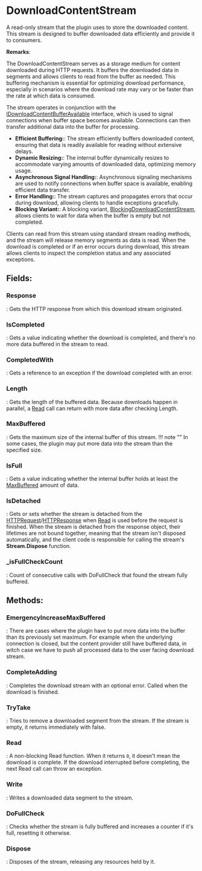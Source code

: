 # DownloadContentStream

A read-only stream that the plugin uses to store the downloaded content. This stream is designed to buffer downloaded data efficiently and provide it to consumers. 

**Remarks**:

The DownloadContentStream serves as a storage medium for content downloaded during HTTP requests. It buffers the downloaded data in segments and allows clients to read from the buffer as needed. This buffering mechanism is essential for optimizing download performance, especially in scenarios where the download rate may vary or be faster than the rate at which data is consumed. 

 The stream operates in conjunction with the [IDownloadContentBufferAvailable](../Connections/IDownloadContentBufferAvailable.md) interface, which is used to signal connections when buffer space becomes available. Connections can then transfer additional data into the buffer for processing. 



- **Efficient Buffering:**: The stream efficiently buffers downloaded content, ensuring that data is readily available for reading without extensive delays.
- **Dynamic Resizing:**: The internal buffer dynamically resizes to accommodate varying amounts of downloaded data, optimizing memory usage.
- **Asynchronous Signal Handling:**: Asynchronous signaling mechanisms are used to notify connections when buffer space is available, enabling efficient data transfer.
- **Error Handling:**: The stream captures and propagates errors that occur during download, allowing clients to handle exceptions gracefully.
- **Blocking Variant:**: A blocking variant, [BlockingDownloadContentStream](../Response/BlockingDownloadContentStream.md), allows clients to wait for data when the buffer is empty but not completed.



 Clients can read from this stream using standard stream reading methods, and the stream will release memory segments as data is read. When the download is completed or if an error occurs during download, this stream allows clients to inspect the completion status and any associated exceptions. 

## **Fields**:
### **Response**
: Gets the HTTP response from which this download stream originated. 
### **IsCompleted**
: Gets a value indicating whether the download is completed, and there's no more data buffered in the stream to read. 
### **CompletedWith**
: Gets a reference to an exception if the download completed with an error. 
### **Length**
: Gets the length of the buffered data. Because downloads happen in parallel, a [Read](../Response/DownloadContentStream.md#read) call can return with more data after checking Length. 
### **MaxBuffered**
: Gets the maximum size of the internal buffer of this stream. 
	!!! note ""
		In some cases, the plugin may put more data into the stream than the specified size.

### **IsFull**
: Gets a value indicating whether the internal buffer holds at least the [MaxBuffered](../DownloadContentStream/DownloadContentStream.md#maxbuffered) amount of data. 
### **IsDetached**
: Gets or sets whether the stream is detached from the [HTTPRequest](../HTTP/HTTPRequest.md)/[HTTPResponse](../HTTP/HTTPResponse.md) when [Read](../Response/DownloadContentStream.md#read) is used before the request is finished. When the stream is detached from the response object, their lifetimes are not bound together, meaning that the stream isn't disposed automatically, and the client code is responsible for calling the stream's **Stream.Dispose** function. 
### **_isFullCheckCount**
: Count of consecutive calls with DoFullCheck that found the stream fully buffered. 
## **Methods**:

### **EmergencyIncreaseMaxBuffered**
: There are cases where the plugin have to put more data into the buffer than its previously set maximum. For example when the underlying connection is closed, but the content provider still have buffered data, in witch case we have to push all processed data to the user facing download stream. 

### **CompleteAdding**
: Completes the download stream with an optional error. Called when the download is finished. 

### **TryTake**
: Tries to remove a downloaded segment from the stream. If the stream is empty, it returns immediately with false. 

### **Read**
: A non-blocking Read function. When it returns `0`, it doesn't mean the download is complete. If the download interrupted before completing, the next Read call can throw an exception. 

### **Write**
: Writes a downloaded data segment to the stream. 

### **DoFullCheck**
: Checks whether the stream is fully buffered and increases a counter if it's full, resetting it otherwise. 

### **Dispose**
: Disposes of the stream, releasing any resources held by it. 